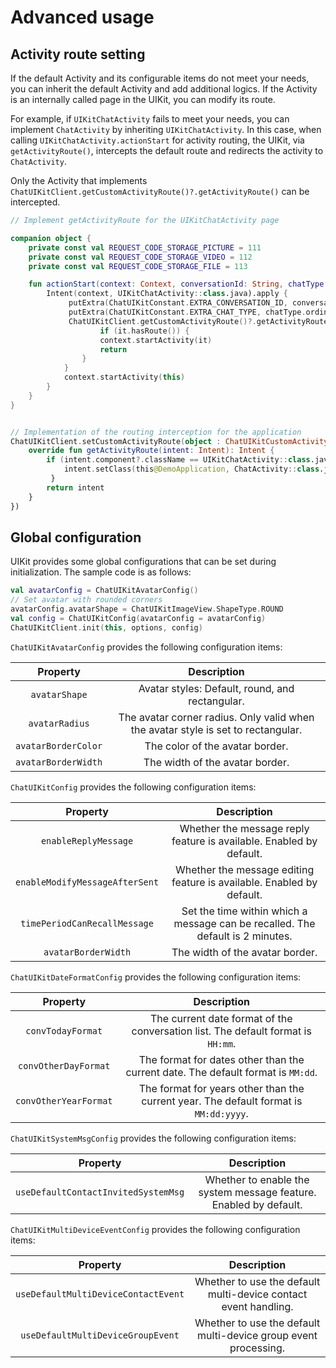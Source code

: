# Advanced usage

## Activity route setting

If the default Activity and its configurable items do not meet your needs, you can inherit the default Activity and add additional logics. If the Activity is an internally called page in the UIKit, you can modify its route.

For example, if `UIKitChatActivity` fails to meet your needs, you can implement `ChatActivity` by inheriting `UIKitChatActivity`. In this case, when calling `UIKitChatActivity.actionStart` for activity routing, the UIKit, via `getActivityRoute()`, intercepts the default route and redirects the activity to `ChatActivity`.

Only the Activity that implements `ChatUIKitClient.getCustomActivityRoute()?.getActivityRoute()` can be intercepted.

```kotlin
// Implement getActivityRoute for the UIKitChatActivity page

companion object {
    private const val REQUEST_CODE_STORAGE_PICTURE = 111
    private const val REQUEST_CODE_STORAGE_VIDEO = 112
    private const val REQUEST_CODE_STORAGE_FILE = 113

    fun actionStart(context: Context, conversationId: String, chatType: ChatUIKitType) {
        Intent(context, UIKitChatActivity::class.java).apply {
             putExtra(ChatUIKitConstant.EXTRA_CONVERSATION_ID, conversationId)
             putExtra(ChatUIKitConstant.EXTRA_CHAT_TYPE, chatType.ordinal)
             ChatUIKitClient.getCustomActivityRoute()?.getActivityRoute(this.clone() as Intent)?.let {
                    if (it.hasRoute()) {
                    context.startActivity(it)
                    return
                }
            }
            context.startActivity(this)
        }
    }
}


// Implementation of the routing interception for the application
ChatUIKitClient.setCustomActivityRoute(object : ChatUIKitCustomActivityRoute {
    override fun getActivityRoute(intent: Intent): Intent {
        if (intent.component?.className == UIKitChatActivity::class.java.name) {
            intent.setClass(this@DemoApplication, ChatActivity::class.java)
         }
        return intent
    }
})
```

## Global configuration

UIKit provides some global configurations that can be set during initialization. The sample code is as follows:

```kotlin
val avatarConfig = ChatUIKitAvatarConfig()
// Set avatar with rounded corners
avatarConfig.avatarShape = ChatUIKitImageView.ShapeType.ROUND
val config = ChatUIKitConfig(avatarConfig = avatarConfig)
ChatUIKitClient.init(this, options, config)
```

`ChatUIKitAvatarConfig` provides the following configuration items:

| Property | Description |
|:---:|:---:|
| `avatarShape` | Avatar styles: Default, round, and rectangular. |
| `avatarRadius` | The avatar corner radius. Only valid when the avatar style is set to rectangular. |
| `avatarBorderColor` | The color of the avatar border. |
| `avatarBorderWidth` | The width of the avatar border. |

`ChatUIKitConfig` provides the following configuration items:

| Property | Description |
|:---:|:---:|
| `enableReplyMessage` | Whether the message reply feature is available. Enabled by default. |
| `enableModifyMessageAfterSent` | Whether the message editing feature is available. Enabled by default. |
| `timePeriodCanRecallMessage` | Set the time within which a message can be recalled. The default is 2 minutes. |
| `avatarBorderWidth` | The width of the avatar border. |

`ChatUIKitDateFormatConfig` provides the following configuration items:

| Property | Description |
|:---:|:---:|
| `convTodayFormat` | The current date format of the conversation list. The default format is `HH:mm`. |
| `convOtherDayFormat` | The format for dates other than the current date. The default format is `MM:dd`. |
| `convOtherYearFormat` | The format for years other than the current year. The default format is `MM:dd:yyyy`. |

`ChatUIKitSystemMsgConfig` provides the following configuration items:

| Property | Description |
|:---:|:---:|
| `useDefaultContactInvitedSystemMsg` | Whether to enable the system message feature. Enabled by default.|

`ChatUIKitMultiDeviceEventConfig` provides the following configuration items:

| Property | Description |
|:---:|:---:|
|`useDefaultMultiDeviceContactEvent` |	Whether to use the default multi-device contact event handling. |
|`useDefaultMultiDeviceGroupEvent`	| Whether to use the default multi-device group event processing.|
